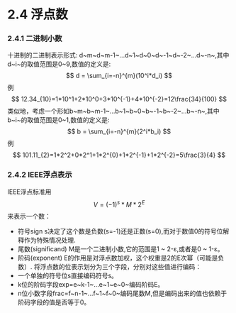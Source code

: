 # 2.4 浮点数

### 2.4.1 二进制小数

十进制的二进制表示形式: d~m~d~m-1~...d~1~d~0~d~-1~d~-2~...d~-n~,其中d~i~的取值范围是0~9,数值的定义是:
$$
d = \sum_{i=-n}^{m}(10^i*d_i)
$$
例
$$
 12.34_{10}=1*10^1+2*10^0+3*10^{-1}+4*10^{-2}=12\frac{34}{100}
$$
类似地，考虑一个形如b~m~b~m-1~...b~1~b~0~b~-1~b~-2~...b~-n~,其中b~i~的取值范围是0~1,数值的定义是:
$$
b = \sum_{i=-n}^{m}(2^i*b_i)
$$
例
$$
 101.11_{2}=1*2^2+0*2^1+1*2^{0}+1*2^{-1}+1*2^{-2}=5\frac{3}{4}
$$

### 2.4.2 IEEE浮点表示
IEEE浮点标准用 
$$
V = (-1)^s * M * 2^E
$$
来表示一个数：
- 符号sign s决定了这个数是负数(s=-1)还是正数(s=0),而对于数值0的符号位解释作为特殊情况处理.
- 尾数(significand) M是一个二进制小数,它的范围是1 ~ 2-ε,或者是0 ~ 1-ε。  
- 阶码(exponent) E的作用是对浮点数加权，这个权重是2的E次幂（可能是负数）.
将浮点数的位表示划分为三个字段，分别对这些值进行编码：  
- 一个单独的符号位s直接编码符号s。  
- k位的阶码字段exp=e~k-1~...e~1~e~0~编码阶码E。  
- n位小数字段frac=f~n-1~...f~1~f~0~编码尾数M,但是编码出来的值也依赖于阶码字段的值是否等于0。